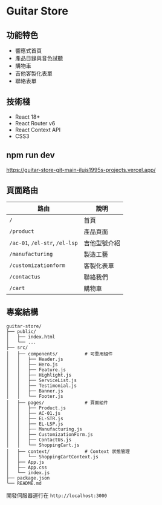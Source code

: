 # Guitar Store

## 功能特色

- 響應式首頁
- 產品目錄與音色試聽
- 購物車
- 吉他客製化表單
- 聯絡表單

## 技術棧

- React 18+
- React Router v6
- React Context API
- CSS3

## npm run dev

https://guitar-store-git-main-ilujs1995s-projects.vercel.app/

## 頁面路由

| 路由 | 說明 |
|------|------|
| `/` | 首頁 |
| `/product` | 產品頁面 |
| `/ac-01`, `/el-str`, `/el-lsp` | 吉他型號介紹 |
| `/manufacturing` | 製造工藝 |
| `/customizationform` | 客製化表單 |
| `/contactus` | 聯絡我們 |
| `/cart` | 購物車 |

## 專案結構

```
guitar-store/
├── public/
│   ├── index.html
│   └── ...
├── src/
│   ├── components/          # 可重用組件
│   │   ├── Header.js
│   │   ├── Hero.js
│   │   ├── Feature.js
│   │   ├── Highlight.js
│   │   ├── ServiceList.js
│   │   ├── Testimonial.js
│   │   ├── Banner.js
│   │   └── Footer.js
│   ├── pages/               # 頁面組件
│   │   ├── Product.js
│   │   ├── AC-01.js
│   │   ├── EL-STR.js
│   │   ├── EL-LSP.js
│   │   ├── Manufacturing.js
│   │   ├── CustomizationForm.js
│   │   ├── ContactUs.js
│   │   └── ShoppingCart.js
│   ├── context/             # Context 狀態管理
│   │   └── ShoppingCartContext.js
│   ├── App.js
│   ├── App.css
│   └── index.js
├── package.json
└── README.md
```

開發伺服器運行在 `http://localhost:3000`
